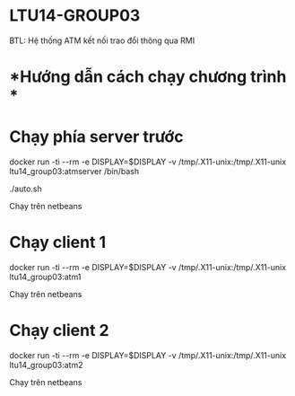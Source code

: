 # LTU14-GROUP03
BTL: Hệ thống ATM kết nối trao đổi thông qua RMI

# *Hướng dẫn cách chạy chương trình *
# Chạy phía server trước
docker run -ti --rm -e DISPLAY=$DISPLAY -v /tmp/.X11-unix:/tmp/.X11-unix ltu14_group03:atmserver /bin/bash

./auto.sh

Chạy trên netbeans
# Chạy client 1
docker run -ti --rm -e DISPLAY=$DISPLAY -v /tmp/.X11-unix:/tmp/.X11-unix ltu14_group03:atm1

Chạy trên netbeans
# Chạy client 2
docker run -ti --rm -e DISPLAY=$DISPLAY -v /tmp/.X11-unix:/tmp/.X11-unix ltu14_group03:atm2

Chạy trên netbeans
